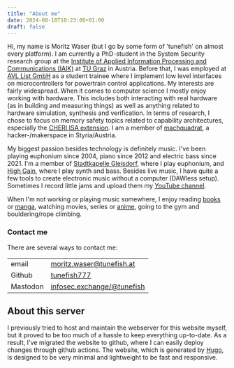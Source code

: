```yaml
---
title: "About me"
date: 2024-08-18T10:23:00+01:00
draft: false
---
```

Hi, my name is Moritz Waser (but I go by some form of 'tunefish' on almost every platform).
I am currently a PhD-student in the System Security research group at the [Institute of Applied Information Processing and Communications (IAIK)](https://www.iaik.tugraz.at) at [TU Graz](https://www.tugraz.at) in Austria.
Before that, I was employed at [AVL List GmbH](https://www.avl.com) as a student trainee where I implement low level interfaces on microcontrollers for powertrain control applications.
My interests are fairly widespread.
When it comes to computer science I mostly enjoy working with hardware.
This includes both interacting with real hardware (as in building and measuring things) as well as anything related to hardware simulation, synthesis and verification.
In terms of research, I chose to focus on memory safety topics related to capability architectures, especially the [CHERI ISA extension](https://www.cl.cam.ac.uk/research/security/ctsrd/cheri/).
I am a member of [machquadrat](https://machquadrat.org), a hacker-/makerspace in Styria/Austria.

My biggest passion besides technology is definitely music.
I've been playing euphonium since 2004, piano since 2012 and electric bass since 2021.
I'm a member of [Stadtkapelle Gleisdorf](https://www.stadtkapelle-gleisdorf.at), where I play euphonium, and [High Gain](https://www.instagram.com/highgain_music/), where I play synth and bass.
Besides live music, I have quite a few tools to create electronic music without a computer (DAWless setup).
Sometimes I record little jams and upload them my [YouTube channel](https://www.youtube.com/@tunefish8041).

When I'm not working or playing music somewhere, I enjoy reading [books](https://www.goodreads.com/tunefish) or [manga](https://myanimelist.net/mangalist/tunefish777), watching movies, series or [anime](https://myanimelist.net/animelist/tunefish777), going to the gym and bouldering/rope climbing.

### Contact me
There are several ways to contact me:

|          |                                                                   |
|----------|-------------------------------------------------------------------|
| email    | [moritz.waser@tunefish.at](mailto:moritz.waser@tunefish.at)       |
| Github   | [tunefish777](https://github.com/tunefish777)                     |
| Mastodon | [infosec.exchange/@tunefish](https://infosec.exchange/@tunefish)  |

## About this server
I previously tried to host and maintain the webserver for this website myself, but it proved to be too much of a hassle to keep everything up-to-date.
As a result, I've migrated the website to github, where I can easily deploy changes through github actions.
The website, which is generated by [Hugo](https://gohugo.io), is designed to be very minimal and lightweight to be fast and responsive.
